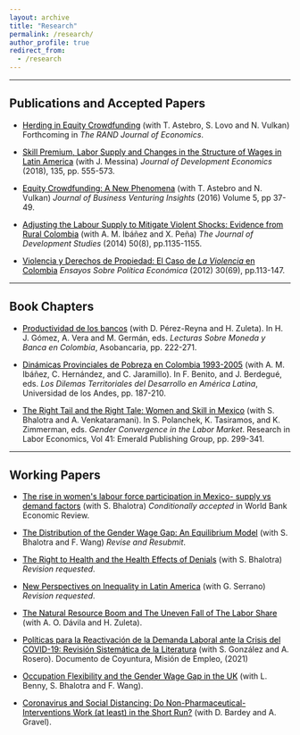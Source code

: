 ```yaml
---
layout: archive
title: "Research"
permalink: /research/
author_profile: true
redirect_from:
  - /research
---
```


<hr>

## Publications and Accepted Papers

* <a href="https://people.hec.edu/lovo/wp-content/uploads/sites/28/2023/01/Herding_Equity_Crowdfunding-4.pdf" style="color: black;">Herding in Equity Crowdfunding</a> (with T. Astebro, S. Lovo and N. Vulkan) Forthcoming in *The RAND Journal of Economics*.
   
* <a href="https://www.sciencedirect.com/science/article/abs/pii/S0304387818304905" style="color: black;">Skill Premium, Labor Supply and Changes in the Structure of Wages in Latin America</a> (with J. Messina) *Journal of Development Economics* (2018), 135, pp. 555-573.

* <a href="https://www.sciencedirect.com/science/article/abs/pii/S2352673416300026" style="color: black;">Equity Crowdfunding: A New Phenomena</a> (with T. Astebro and N. Vulkan) *Journal of Business Venturing Insights* (2016) Volume 5, pp 37-49.

* <a href="https://www.tandfonline.com/doi/abs/10.1080/00220388.2014.919384" style="color: black;"> Adjusting the Labour Supply to Mitigate Violent Shocks: Evidence from Rural Colombia</a> (with A. M.  Ibáñez and X. Peña) *The Journal of Development Studies* (2014) 50(8), pp.1135-1155.

* <a href="https://www.banrep.gov.co/sites/default/files/publicaciones/archivos/espe_art3_69.pdf" style="color: black;"> Violencia y Derechos de Propiedad: El Caso de *La Violencia* en Colombia</a> *Ensayos Sobre Política Económica* (2012) 30(69), pp.113-147.

<hr>

## Book Chapters

* <a href="https://www.asobancaria.com/wp-content/uploads/2022/08/Lecturas_Sobre_Moneda_y_Banca_en_Colombia_2022.pdf" style="color: black;">Productividad de los bancos</a> (with D. Pérez-Reyna and H. Zuleta). In H. J. Gómez, A. Vera and M. Germán, eds. *Lecturas Sobre Moneda y Banca en Colombia*, Asobancaria, pp. 222-271.

* <a href="https://www.jstor.org/stable/10.7440/j.ctt1g0b7ps" style="color: black;"> Dinámicas Provinciales de Pobreza en Colombia 1993-2005</a> (with A. M.  Ibáñez, C. Hernández, and C. Jaramillo). In F. Benito, and J. Berdegué, eds. *Los Dilemas Territoriales del Desarrollo en América Latina*, Universidad de los Andes, pp. 187-210.

* <a href="https://www.emerald.com/insight/publication/doi/10.1108/S0147-9121201541" style="color: black;"> The Right Tail and the Right Tale: Women and Skill in Mexico</a> (with S. Bhalotra and A. Venkataramani). In S. Polanchek, K. Tasiramos, and K. Zimmerman, eds. *Gender Convergence in the Labor Market*. Research in Labor Economics, Vol 41: Emerald Publishing Group, pp. 299-341.

<hr>

## Working Papers

* <a href="https://www.wider.unu.edu/publication/rise-women%E2%80%99s-labour-force-participation-mexico" style="color: black;">The rise in women's labour force participation in Mexico- supply vs demand factors</a> (with S. Bhalotra) *Conditionally accepted* in World Bank Economic Review. 

* <a href="https://fanwangecon.github.io/assets/BhalotraFernandezWangMexicoFLFP.pdf" style="color: black;"> The Distribution of the Gender Wage Gap: An Equilibrium Model</a> (with S. Bhalotra and F. Wang) *Revise and Resubmit*. 

* <a href="https://fanwangecon.github.io/assets/UK_Flexibility_Gender_Wage_Gap.pdf" style="color: black;"> The Right to Health and the Health Effects of Denials</a> (with S. Bhalotra) *Revision requested*.

* <a href="https://repositorio.uniandes.edu.co/handle/1992/58838" style="color: black;"> New Perspectives on Inequality in Latin America</a> (with G. Serrano) *Revision requested*.

* <a href="https://papers.ssrn.com/sol3/papers.cfm?abstract_id=3892487" style="color: black;">The Natural Resource Boom and The Uneven Fall of The Labor Share</a> (with A. O. Dávila and H. Zuleta).

* <a href="https://www.misionempleo.gov.co/Documentos%20compartidos/Doc_Coyuntura/Reactivacion_demanda_laboral.pdf" style="color: black;">Políticas para la Reactivación de la Demanda Laboral ante la Crisis del COVID-19: Revisión Sistemática de la Literatura</a> (with S. González and A. Rosero). Documento de Coyuntura, Misión de Empleo, (2021)

* <a href="https://fanwangecon.github.io/assets/UK_Flexibility_Gender_Wage_Gap.pdf" style="color: black;"> Occupation Flexibility and the Gender Wage Gap in the UK</a> (with L. Benny, S. Bhalotra and F. Wang).

* <a href="https://www.iza.org/publications/dp/14095/coronavirus-and-social-distancing-do-non-pharmaceutical-interventions-work-at-least-in-the-short-run" style="color: black;"> Coronavirus and Social Distancing: Do Non-Pharmaceutical-Interventions Work (at least) in the Short Run?</a> (with D. Bardey and A. Gravel).